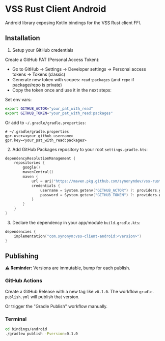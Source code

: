 # VSS Rust Client Android

Android library exposing Kotlin bindings for the VSS Rust client FFI.

## Installation

1) Setup your GitHub credentials

Create a GitHub PAT (Personal Access Token):
- Go to GitHub → Settings → Developer settings → Personal access tokens → Tokens (classic)
- Generate new token with scopes: `read:packages` (and `repo` if package/repo is private)
- Copy the token once and use it in the next steps:

Set env vars:
```sh
export GITHUB_ACTOR="your_pat_with_read"
export GITHUB_TOKEN="your_pat_with_read:packages"
```

Or add to `~/.gradle/gradle.properties`:
```properties
# ~/.gradle/gradle.properties
gpr.user=<your_github_username>
gpr.key=<your_pat_with_read:packages>
```

2) Add GitHub Packages repository to your root `settings.gradle.kts`:

```kotlin
dependencyResolutionManagement {
    repositories {
        google()
        mavenCentral()
        maven {
            url = uri("https://maven.pkg.github.com/synonymdev/vss-rust-client-ffi")
            credentials {
                username = System.getenv("GITHUB_ACTOR") ?: providers.gradleProperty("gpr.user").orNull
                password = System.getenv("GITHUB_TOKEN") ?: providers.gradleProperty("gpr.key").orNull
            }
        }
    }
}
```

3) Declare the dependency in your app/module `build.gradle.kts`:

```kotlin
dependencies {
    implementation("com.synonym:vss-client-android:<version>")
}
```

## Publishing

**⚠️ Reminder:** Versions are immutable, bump for each publish.

### GitHub Actions

Create a GitHub Release with a new tag like `v0.1.0`. The workflow `gradle-publish.yml` will publish that version.

Or trigger the "Gradle Publish" workflow manually.

### Terminal

```sh
cd bindings/android
./gradlew publish -Pversion=0.1.0
```
